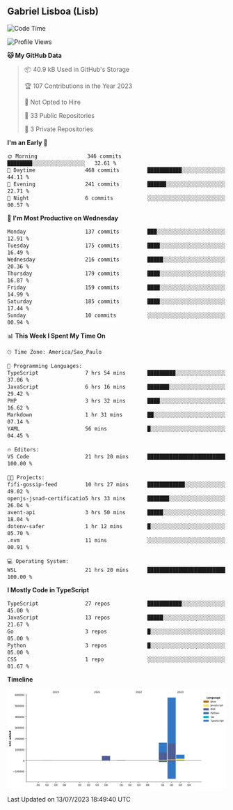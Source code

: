 ## Gabriel Lisboa (Lisb)

<!--START_SECTION:waka-->
![Code Time](http://img.shields.io/badge/Code%20Time-89%20hrs%205%20mins-blue)

![Profile Views](http://img.shields.io/badge/Profile%20Views-0-blue)

**🐱 My GitHub Data** 

> 📦 40.9 kB Used in GitHub's Storage 
 > 
> 🏆 107 Contributions in the Year 2023
 > 
> 🚫 Not Opted to Hire
 > 
> 📜 33 Public Repositories 
 > 
> 🔑 3 Private Repositories 
 > 
**I'm an Early 🐤** 

```text
🌞 Morning                346 commits         ████████░░░░░░░░░░░░░░░░░   32.61 % 
🌆 Daytime                468 commits         ███████████░░░░░░░░░░░░░░   44.11 % 
🌃 Evening                241 commits         ██████░░░░░░░░░░░░░░░░░░░   22.71 % 
🌙 Night                  6 commits           ░░░░░░░░░░░░░░░░░░░░░░░░░   00.57 % 
```
📅 **I'm Most Productive on Wednesday** 

```text
Monday                   137 commits         ███░░░░░░░░░░░░░░░░░░░░░░   12.91 % 
Tuesday                  175 commits         ████░░░░░░░░░░░░░░░░░░░░░   16.49 % 
Wednesday                216 commits         █████░░░░░░░░░░░░░░░░░░░░   20.36 % 
Thursday                 179 commits         ████░░░░░░░░░░░░░░░░░░░░░   16.87 % 
Friday                   159 commits         ████░░░░░░░░░░░░░░░░░░░░░   14.99 % 
Saturday                 185 commits         ████░░░░░░░░░░░░░░░░░░░░░   17.44 % 
Sunday                   10 commits          ░░░░░░░░░░░░░░░░░░░░░░░░░   00.94 % 
```


📊 **This Week I Spent My Time On** 

```text
🕑︎ Time Zone: America/Sao_Paulo

💬 Programming Languages: 
TypeScript               7 hrs 54 mins       █████████░░░░░░░░░░░░░░░░   37.06 % 
JavaScript               6 hrs 16 mins       ███████░░░░░░░░░░░░░░░░░░   29.42 % 
PHP                      3 hrs 32 mins       ████░░░░░░░░░░░░░░░░░░░░░   16.62 % 
Markdown                 1 hr 31 mins        ██░░░░░░░░░░░░░░░░░░░░░░░   07.14 % 
YAML                     56 mins             █░░░░░░░░░░░░░░░░░░░░░░░░   04.45 % 

🔥 Editors: 
VS Code                  21 hrs 20 mins      █████████████████████████   100.00 % 

🐱‍💻 Projects: 
fifi-gossip-feed         10 hrs 27 mins      ████████████░░░░░░░░░░░░░   49.02 % 
openjs-jsnad-certificatio5 hrs 33 mins       ███████░░░░░░░░░░░░░░░░░░   26.04 % 
avent-api                3 hrs 50 mins       █████░░░░░░░░░░░░░░░░░░░░   18.04 % 
dotenv-safer             1 hr 12 mins        █░░░░░░░░░░░░░░░░░░░░░░░░   05.70 % 
.nvm                     11 mins             ░░░░░░░░░░░░░░░░░░░░░░░░░   00.91 % 

💻 Operating System: 
WSL                      21 hrs 20 mins      █████████████████████████   100.00 % 
```

**I Mostly Code in TypeScript** 

```text
TypeScript               27 repos            ███████████░░░░░░░░░░░░░░   45.00 % 
JavaScript               13 repos            █████░░░░░░░░░░░░░░░░░░░░   21.67 % 
Go                       3 repos             █░░░░░░░░░░░░░░░░░░░░░░░░   05.00 % 
Python                   3 repos             █░░░░░░░░░░░░░░░░░░░░░░░░   05.00 % 
CSS                      1 repo              ░░░░░░░░░░░░░░░░░░░░░░░░░   01.67 % 
```



**Timeline**

![Lines of Code chart](https://raw.githubusercontent.com/tenlisboa/tenlisboa/main/assets/bar_graph.png)


 Last Updated on 13/07/2023 18:49:40 UTC
<!--END_SECTION:waka-->
